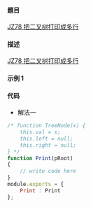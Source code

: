 #### 題目

[JZ78 把二叉树打印成多行](https://www.nowcoder.com/practice/445c44d982d04483b04a54f298796288?tpId=13&tqId=23453&ru=/practice/7fe2212963db4790b57431d9ed259701&qru=/ta/coding-interviews/question-ranking)

#### 描述

[JZ78 把二叉树打印成多行](https://www.nowcoder.com/practice/445c44d982d04483b04a54f298796288?tpId=13&tqId=23453&ru=/practice/7fe2212963db4790b57431d9ed259701&qru=/ta/coding-interviews/question-ranking)

#### 示例 1

#### 代码

- 解法一

```js
/* function TreeNode(x) {
    this.val = x;
    this.left = null;
    this.right = null;
} */
function Print(pRoot)
{
    // write code here
}
module.exports = {
    Print : Print
};
```
